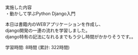 実施した内容  
・動かして学ぶPython Django入門  

本日は書籍内のWEBアプリケーションを作成し、  
django開発の一連の流れを学習しました。  
django特有の記法になれるまでもう少し時間がかかりそうです。。  

学習時間: 8時間 (累計: 322時間)